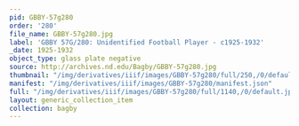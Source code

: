 ```yaml
---
pid: GBBY-57g280
order: '280'
file_name: GBBY-57g280.jpg
label: 'GBBY 57G/280: Unidentified Football Player - c1925-1932'
_date: 1925-1932
object_type: glass plate negative
source: http://archives.nd.edu/Bagby/GBBY-57g280.jpg
thumbnail: "/img/derivatives/iiif/images/GBBY-57g280/full/250,/0/default.jpg"
manifest: "/img/derivatives/iiif/images/GBBY-57g280/manifest.json"
full: "/img/derivatives/iiif/images/GBBY-57g280/full/1140,/0/default.jpg"
layout: generic_collection_item
collection: bagby
---
```

